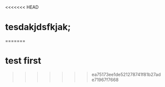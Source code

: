 <<<<<<< HEAD
# tesdakjdsfkjak;
=======
# test first
>>>>>>> ea75173ee1de521278741f81b27ade71967f7668
